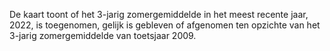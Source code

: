 De kaart toont of het 3-jarig zomergemiddelde in het meest recente jaar, 2022, is toegenomen, gelijk is gebleven of afgenomen ten opzichte van het 3-jarig zomergemiddelde van toetsjaar 2009.
